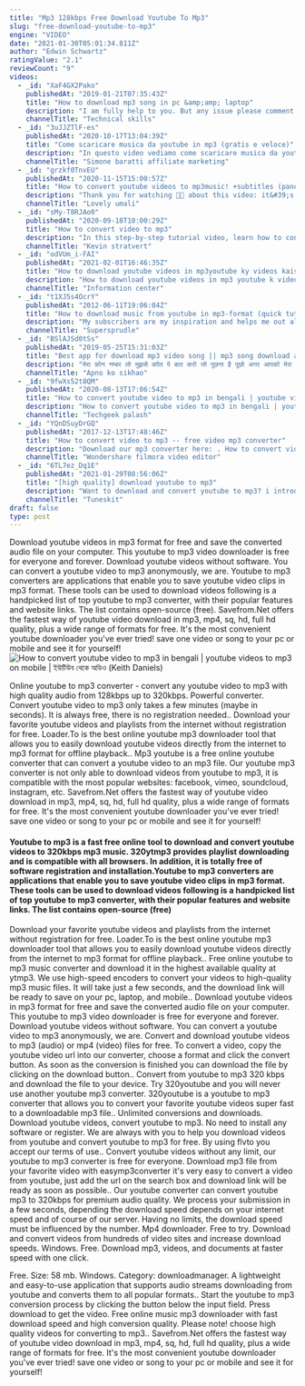 ```yaml
---
title: "Mp3 128kbps Free Download Youtube To Mp3"
slug: "free-download-youtube-to-mp3"
engine: "VIDEO"
date: "2021-01-30T05:01:34.811Z"
author: "Edwin Schwartz"
ratingValue: "2.1"
reviewCount: "9"
videos:
  - _id: "XaF4GX2Pako"
    publishedAt: "2019-01-21T07:35:43Z"
    title: "How to download mp3 song in pc &amp;amp; laptop"
    description: "I am fully help to you. But any issue please comment me. I am resolve the issue table of contents: 00:00 - introduction 01:02 - marker 1."
    channelTitle: "Technical skills"
  - _id: "3uJJZTlF-es"
    publishedAt: "2020-10-17T13:04:39Z"
    title: "Come scaricare musica da youtube in mp3 (gratis e veloce)"
    description: "In questo video vediamo come scaricare musica da youtube in mp3. Sito per scaricare musica: visita il mio sito:"
    channelTitle: "Simone baratti affiliate marketing"
  - _id: "grzkf0TnvEU"
    publishedAt: "2020-11-15T15:00:57Z"
    title: "How to convert youtube videos to mp3music! +subtitles (pano magkaroon ng music) |lovely umali"
    description: "Thank you for watching 🧡🥰 about this video: it&#39;s all about on how to convert youtube videos to mp3music you can also use"
    channelTitle: "Lovely umali"
  - _id: "sMy-T8RJAo0"
    publishedAt: "2020-09-18T10:00:29Z"
    title: "How to convert video to mp3"
    description: "In this step-by-step tutorial video, learn how to convert a video file (e.G. Mp4 or mkv) into an mp3 audio file format. 0:00 introduction 0:34 example video with"
    channelTitle: "Kevin stratvert"
  - _id: "odVUm_i-FAI"
    publishedAt: "2021-02-01T16:46:35Z"
    title: "How to download youtube videos in mp3youtube ky videos kaise mp3 ma convert kry"
    description: "How to download youtube videos in mp3 youtube k videos mobile ma kesy download kry . Youtube ky mp3 kesy download kry download youtube music, youtube"
    channelTitle: "Information center"
  - _id: "t1XJ5s4OcrY"
    publishedAt: "2012-06-11T19:06:04Z"
    title: "How to download music from youtube in mp3-format (quick tutorial)"
    description: "My subscribers are my inspiration and helps me out alot!! just a quick tutorial for how to download music and playlists from youtube in mp3"
    channelTitle: "Supersprudle"
  - _id: "BSlAJSd0tSs"
    publishedAt: "2019-05-25T15:31:03Z"
    title: "Best app for download mp3 video song || mp3 song download app || full hd video song download app"
    description: "मेरा फ़ोन नम्बर लो मुझसे कॉल पे बात करो जो पूछना है पूछो अगर आपको मेरा नम्बर चाहिए तो आप इस लिंक पे टच कर के इस वीडियो"
    channelTitle: "Apno ko sikhao"
  - _id: "9fwXs52t8QM"
    publishedAt: "2020-08-13T17:06:54Z"
    title: "How to convert youtube video to mp3 in bengali | youtube videos to mp3 on mobile | ইউটিউব থেকে অডিও"
    description: "How to convert youtube video to mp3 in bengali | youtube videos to mp3 on mobile | ইউটিউব থেকে অডিও #youtube #video #mp3 #youtubetomp3 #techgeekpalash"
    channelTitle: "Techgeek palash"
  - _id: "YQnDSuyDrGQ"
    publishedAt: "2017-12-13T17:48:46Z"
    title: "How to convert video to mp3 -- free video mp3 converter"
    description: "Download our mp3 converter here: . How to convert video to mp3 fast, easy, &amp; 100% free! so if you need to extract the ambiance, music,"
    channelTitle: "Wondershare filmora video editor"
  - _id: "6TL7ez_Dq1E"
    publishedAt: "2021-01-29T08:56:06Z"
    title: "[high quality] download youtube to mp3"
    description: "Want to download and convert youtube to mp3? i introduce how to download any youtube video and save it as mp3 in high quality with tuneskit audio"
    channelTitle: "Tuneskit"
draft: false
type: post
---
```


Download youtube videos in mp3 format for free and save the converted audio file on your computer. This youtube to mp3 video downloader is free for everyone and forever. Download youtube videos without software. You can convert a youtube video to mp3 anonymously, we are. Youtube to mp3 converters are applications that enable you to save youtube video clips in mp3 format. These tools can be used to download videos following is a handpicked list of top youtube to mp3 converter, with their popular features and website links. The list contains open-source (free). Savefrom.Net offers the fastest way of youtube video download in mp3, mp4, sq, hd, full hd quality, plus a wide range of formats for free. It&#39;s the most convenient youtube downloader you&#39;ve ever tried! save one video or song to your pc or mobile and see it for yourself!
![How to convert youtube video to mp3 in bengali | youtube videos to mp3 on mobile | ইউটিউব থেকে অডিও (Keith Daniels)](https://i.ytimg.com/vi/9fwXs52t8QM/hqdefault.jpg "How to convert youtube video to mp3 in bengali | youtube videos to mp3 on mobile | ইউটিউব থেকে অডিও (Hilda Price)")

Online youtube to mp3 converter - convert any youtube video to mp3 with high quality audio from 128kbps up to 320kbps. Powerful converter. Convert youtube video to mp3 only takes a few minutes (maybe in seconds). It is always free, there is no registration needed.. Download your favorite youtube videos and playlists from the internet without registration for free. Loader.To is the best online youtube mp3 downloader tool that allows you to easily download youtube videos directly from the internet to mp3 format for offline playback.. Mp3 youtube is a free online youtube converter that can convert a youtube video to an mp3 file. Our youtube mp3 converter is not only able to download videos from youtube to mp3, it is compatible with the most popular websites: facebook, vimeo, soundcloud, instagram, etc. Savefrom.Net offers the fastest way of youtube video download in mp3, mp4, sq, hd, full hd quality, plus a wide range of formats for free. It&#39;s the most convenient youtube downloader you&#39;ve ever tried! save one video or song to your pc or mobile and see it for yourself!
<!--inArticleAds-->

<!--galleryOne-->

#### Youtube to mp3 is a fast free online tool to download and convert youtube videos to 320kbps mp3 music. 320ytmp3 provides playlist downloading and is compatible with all browsers. In addition, it is totally free of software registration and installation.Youtube to mp3 converters are applications that enable you to save youtube video clips in mp3 format. These tools can be used to download videos following is a handpicked list of top youtube to mp3 converter, with their popular features and website links. The list contains open-source (free)
<!--inArticleAds-->

<!--galleryTwo-->

Download your favorite youtube videos and playlists from the internet without registration for free. Loader.To is the best online youtube mp3 downloader tool that allows you to easily download youtube videos directly from the internet to mp3 format for offline playback.. Free online youtube to mp3 music converter and download it in the highest available quality at ytmp3. We use high-speed encoders to convert your videos to high-quality mp3 music files. It will take just a few seconds, and the download link will be ready to save on your pc, laptop, and mobile.. Download youtube videos in mp3 format for free and save the converted audio file on your computer. This youtube to mp3 video downloader is free for everyone and forever. Download youtube videos without software. You can convert a youtube video to mp3 anonymously, we are. Convert and download youtube videos to mp3 (audio) or mp4 (video) files for free. To convert a video, copy the youtube video url into our converter, choose a format and click the convert button. As soon as the conversion is finished you can download the file by clicking on the download button.. Convert from youtube to mp3 320 kbps and download the file to your device. Try 320youtube and you will never use another youtube mp3 converter. 320youtube is a youtube to mp3 converter that allows you to convert your favorite youtube videos super fast to a downloadable mp3 file.. Unlimited conversions and downloads. Download youtube videos, convert youtube to mp3. No need to install any software or register. We are always with you to help you download videos from youtube and convert youtube to mp3 for free. By using flvto you accept our terms of use.. Convert youtube videos without any limit, our youtube to mp3 converter is free for everyone. Download mp3 file from your favorite video with easymp3converter it&#39;s very easy to convert a video from youtube, just add the url on the search box and download link will be ready as soon as possible.. Our youtube converter can convert youtube mp3 to 320kbps for premium audio quality. We process your submission in a few seconds, depending the download speed depends on your internet speed and of course of our server. Having no limits, the download speed must be influenced by the number. Mp4 downloader. Free to try. Download and convert videos from hundreds of video sites and increase download speeds. Windows. Free. Download mp3, videos, and documents at faster speed with one click.
<!--galleryThree-->

Free. Size: 58 mb. Windows. Category: downloadmanager. A lightweight and easy-to-use application that supports audio streams downloading from youtube and converts them to all popular formats.. Start the youtube to mp3 conversion process by clicking the button below the input field. Press download to get the video. Free online music mp3 downloader with fast download speed and high conversion quality. Please note! choose high quality videos for converting to mp3.. Savefrom.Net offers the fastest way of youtube video download in mp3, mp4, sq, hd, full hd quality, plus a wide range of formats for free. It&#39;s the most convenient youtube downloader you&#39;ve ever tried! save one video or song to your pc or mobile and see it for yourself!